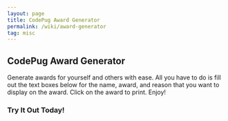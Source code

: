 ```yaml
---
layout: page
title: CodePug Award Generator
permalink: /wiki/award-generator
tag: misc
---
```


## CodePug Award Generator

Generate awards for yourself and others with ease.  All you have to do is fill out the text boxes below for the name, award, and reason that you want to display on the award.  Click on the award to print.  Enjoy!

### Try It Out Today!
<html>
 <style>
            #myCanvas {
                border: solid 1px #000;
                background-color: #fff;
            }
            
            canvas {
                zoom: 65%;
            }
            div.row label {
                width: 5em;
                display: inline-block;
                text-align: right;
            }
            div.row {
                margin-bottom: .5em;   
            }
            @media print {
                canvas,
                body,
                html,div.page {
                    border: 0 !important;
                    padding: 0 !important;
                    margin: 0 !important;
                    background: none !important;
                }
                .controls, div.navbar,h2,h4,p {
                    display:none;   
                }
                canvas {
                    zoom: 140%;
                }
            }
        </style>
    <script src="/downloads/codePugGameLib.js"></script>
    <div class="controls">
        <div class="row">
            <label>Name: </label>
            <input type="text" id="name" value="Pip the Pug" onkeyup="update();">
        </div>
        <div class="row">
            <label>Award: </label>
            <input type="text" id="award" value="Smartest Dog" onkeyup="update();">
        </div>
        <div class="row">
            <label>Reason: </label>
            <input type="text" id="reason" value="Setting up an pretty cool web site" onkeyup="update();">
        </div>
    </div>
        <a href="javascript:window.print();" style="border: 0;">
            <canvas id="myCanvas" width="612" height="792"></canvas>
        </a>
        <script>
            var awt = new AWT();
            awt.init('myCanvas', paint, false);
            function update(){
                awt.repaint();   
            }
            function paint() {
                awt.drawRect(18, 18, 572, 754, '#0000ff', '#0000ff', 3, 18, false, true);
                awt.drawCircle(108, 162, 80, '#0000ff');
                awt.drawLine(150, 665, 570, 665, '#000', 1);
                awt.drawLine(159, 700, 159, 750, '#000', 1);

                awt.drawString("Code", 45, 110, '#ffffff', '37', false);
                awt.drawString("Pug", 64, 156, '#ffffff', '37', false);
                awt.drawString("Acknowledges", 198, 140, '#000000', '37', false);
                awt.drawString('THIS AWARD IS PRESENTED TO:', 157, 404, '#000000', '16', true);

                awt.drawString(new Date().toStringMMMDDYYYY(), 45, 651, '#000000', '11');
                awt.drawString('From our team!', 570, 668, '#000000', 11,false,false,'right');

                awt.drawString('Be Recognized Today', 45, 715, '#0000ff', 11, false, 120);
                awt.drawString('Thank you for providing outstanding service and commitment as part of the team.  Your contribution paved the way for the success of our effort.', 175, 715, '#0000ff', 7,false,400);

                var map = [];
                var params = ("" + window.location).replace('?', '&').split('&');
                for (i = 1; i < params.length; i++) {
                    map[params[i].split('=')[0]] = unescape(params[i].split('=')[1]);
                }
                var name = document.getElementById('name').value; //map['name'].replace(/\+/g, ' ')
                var award = document.getElementById('award').value; //map['award'].replace(/\+/g, ' ')
                var reason = document.getElementById('reason').value;//map['accomplishment'].replace(/\+/g, ' ')
                if (reason && reason.length > 0){
                                awt.drawString('IN RECOGNITION OF', 205, 505, '#000000', '16', true);
                }
                awt.drawString(name, 274, 437, '#000000', '37', true);
                awt.drawString(award, 50, 280, '#000000', '37', true, true);
                awt.drawString(reason, 274, 547, '#000000', '15', true);
            }
        </script>
</html>
